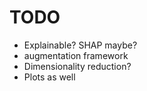 # TODO

- Explainable? SHAP maybe?
- augmentation framework
- Dimensionality reduction?
- Plots as well